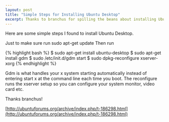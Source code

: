 ```yaml
---
layout: post
title: "Simple Steps for Installing Ubuntu Desktop"
excerpt: Thanks to branchus for spilling the beans about installing Ubuntu Desktop
---
```

 
Here are some simple steps I found to install Ubuntu Desktop.


  Just to make sure run sudo apt-get update Then run
  
{% highlight bash %}
$ sudo apt-get install ubuntu-desktop
$ sudo apt-get install gdm
$ sudo /etc/init.d/gdm start
$ sudo dpkg-reconfigure xserver-xorg
{% endhighlight %}
  
  Gdm is what handles your x system starting automatically instead of entering start x at the command line each time you boot. The reconfigure runs the xserver setup so you can configure your system monitor, video card etc.


Thanks branchus!


[http://ubuntuforums.org/archive/index.php/t-186298.html](http://ubuntuforums.org/archive/index.php/t-186298.html)
 
